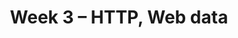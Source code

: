 ---
title: "Week 3 \u2013 HTTP, Web data"
weekNumber: 3
days:
  - date: '2024-08-20'
    events:
      - name: LEC 9
        type: lecture
        title: HTTP Basics
        # blank: resources/lectures/lec09/lec09-live.html
        # filled: resources/lectures/lec09/lec09.html
        reading: '[Ch. 14.2-14.4](https://learningds.org/ch/14/web_json.html)'
      - name: EXAM
        type: exam
        title: Midterm Exam (in class)
        # blank: resources/exams/midterm.pdf
        # filled: resources/exams/SOLUTIONS-midterm.pdf
        reading: '[Info Sheet for Midterm](resources/exams/midterm-info.pdf)'

  - date: '2024-08-21'
    events:
      - name: LAB 4
        type: lab
        title: Hypothesis and Permutation Testing
        url: https://github.com/dsc-courses/dsc80-2024-sp/tree/main/labs/lab04
        reading: '[Ch. 17](https://learningds.org/ch/17/inf_pred_gen_intro.html)'
      - name: PROJ 2
        type: proj
        title: Project 2
        reading: ''
        url: https://github.com/dsc-courses/dsc80-2024-sp/tree/main/projects/02-loan_applications
      - name: DISC 5
        type: disc
        blank: discussions/disc05/disc05_worksheet.pdf
        # filled: discussions/disc05/disc05_filled.pdf
        title: Exam Prep 5
        reading: '[Slides](discussions/disc05/disc05.pdf), [Video](https://youtu.be/IFUWwKEfpio)'

  - date: '2024-08-22'
    events:
      - name: LEC 10
        type: lecture
        title: Web Scraping
        blank: resources/lectures/lec10/lec10-live.html
        # filled: resources/lectures/lec10/lec10.html
        reading: '[Ch. 14.2-14.4](https://learningds.org/ch/14/web_json.html)'
        # podcast: https://youtu.be/ji-HZpaO5ng
      - name: LEC 11
        type: lecture
        title: Regular Expressions
        blank: resources/lectures/lec11/lec11-live.html
        # filled: resources/lectures/lec11/lec11.html
        reading: '[Ch. 13](https://learningds.org/ch/13/text_intro.html)'

  - date: '2024-08-23'
    events:
      - name: LAB 5
        type: lab
        title: Missing Values and Imputation
        url: https://github.com/dsc-courses/dsc80-2024-sp/tree/main/labs/lab05
        reading: ''
      - name: DISC 6
        type: disc
        title: Exam Prep 6
        blank: discussions/disc06/disc06_worksheet.pdf
        # filled: discussions/disc06/disc06_solutions.pdf
        reading: '[Slides](discussions/disc06/disc06.pdf)'
      # - name: PROJ 3
      #   type: proj
      #   title: Project 3 checkpoint
      #   reading: ''
      #   url: https://github.com/dsc-courses/dsc80-2024-sp/tree/main/projects/03-language_models
---